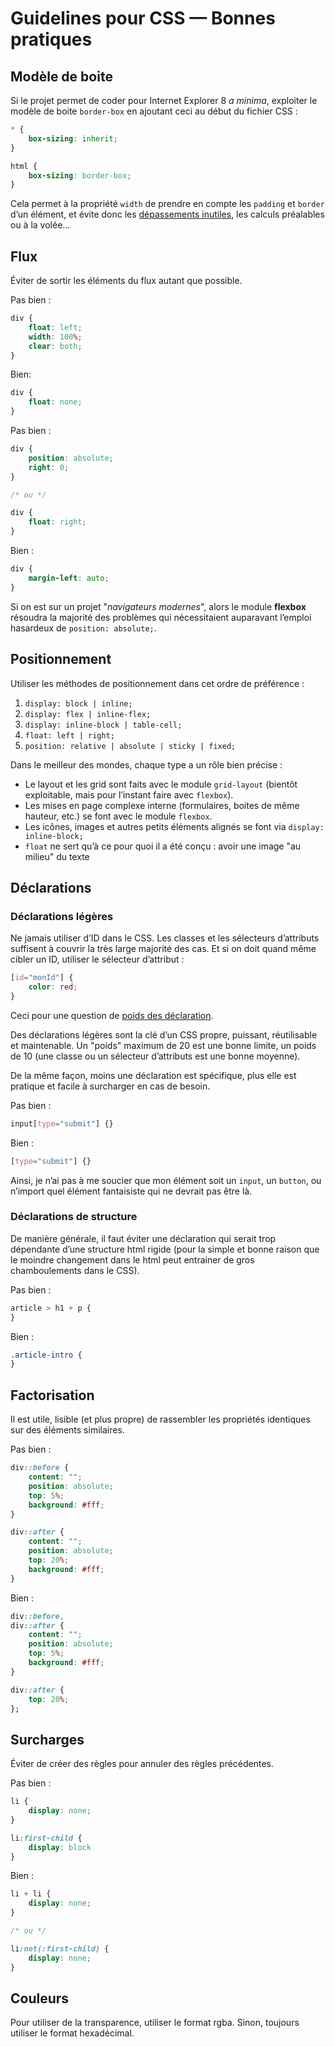 # Guidelines pour CSS — Bonnes pratiques

## Modèle de boite

Si le projet permet de coder pour Internet Explorer 8 *a minima*, exploiter le modèle de boite `border-box` en ajoutant ceci au début du fichier CSS :

```css
* {
	box-sizing: inherit;
}

html {
	box-sizing: border-box;
}
```

Cela permet à la propriété `width` de prendre en compte les `padding` et `border` d’un élément, et évite donc les [dépassements inutiles](http://codepen.io/EmmanuelBeziat/pen/ryhaC), les calculs préalables ou à la volée…

## Flux

Éviter de sortir les éléments du flux autant que possible.

Pas bien :
```css
div {
	float: left;
	width: 100%;
	clear: both;
}
```

Bien:
```css
div {
	float: none;
}
```

Pas bien :
```css
div {
	position: absolute;
	right: 0;
}

/* ou */

div {
	float: right;
}
```

Bien :
```css
div {
	margin-left: auto;
}
```

Si on est sur un projet "*navigateurs modernes*", alors le module **flexbox** résoudra la majorité des problèmes qui nécessitaient auparavant l’emploi hasardeux de `position: absolute;`.


## Positionnement

Utiliser les méthodes de positionnement dans cet ordre de préférence :

1. `display: block | inline;`
2. `display: flex | inline-flex;`
3. `display: inline-block | table-cell;`
4. `float: left | right;`
5. `position: relative | absolute | sticky | fixed;`

Dans le meilleur des mondes, chaque type a un rôle bien précise :

* Le layout et les grid sont faits avec le module `grid-layout` (bientôt exploitable, mais pour l’instant faire avec `flexbox`).
* Les mises en page complexe interne (formulaires, boites de même hauteur, etc.) se font avec le module `flexbox`.
* Les icônes, images et autres petits éléments alignés se font via `display: inline-block;`
* `float` ne sert qu’à ce pour quoi il a été conçu : avoir une image "au milieu" du texte

## Déclarations

### Déclarations légères

Ne jamais utiliser d’ID dans le CSS. Les classes et les sélecteurs d’attributs suffisent à couvrir la très large majorité des cas. Et si on doit quand même cibler un ID, utiliser le sélecteur d’attribut :

```css
[id="monId"] {
	color: red;
}
```

Ceci pour une question de [poids des déclaration](https://www.emmanuelbeziat.com/blog/principes-du-css-poids-des-declarations/).

Des déclarations légères sont la clé d’un CSS propre, puissant, réutilisable et maintenable. Un "poids" maximum de 20 est une bonne limite, un poids de 10 (une classe ou un sélecteur d’attributs est une bonne moyenne).

De la même façon, moins une déclaration est spécifique, plus elle est pratique et facile à surcharger en cas de besoin.

Pas bien :
```css
input[type="submit"] {}
```

Bien :
```css
[type="submit"] {}
```

Ainsi, je n’ai pas à me soucier que mon élément soit un `input`, un `button`, ou n’import quel élément fantaisiste qui ne devrait pas être là.

### Déclarations de structure

De manière générale, il faut éviter une déclaration qui serait trop dépendante d’une structure html rigide (pour la simple et bonne raison que le moindre changement dans le html peut entrainer de gros chamboulements dans le CSS).

Pas bien :
```css
article > h1 + p {
}
```

Bien :
```css
.article-intro {
}
```

## Factorisation

Il est utile, lisible (et plus propre) de rassembler les propriétés identiques sur des éléments similaires.

Pas bien :
```css
div::before {
	content: "";
	position: absolute;
	top: 5%;
	background: #fff;
}

div::after {
	content: "";
	position: absolute;
	top: 20%;
	background: #fff;
}
```

Bien :
```css
div::before,
div::after {
	content: "";
	position: absolute;
	top: 5%;
	background: #fff;
}

div::after {
	top: 20%;
};
```

## Surcharges

Éviter de créer des règles pour annuler des règles précédentes.

Pas bien :
```css
li {
	display: none;
}

li:first-child {
	display: block
}
```

Bien :
```css
li + li {
	display: none;
}

/* ou */

li:not(:first-child) {
	display: none;
}
```

## Couleurs

Pour utiliser de la transparence, utiliser le format rgba. Sinon, toujours utiliser le format hexadécimal.
